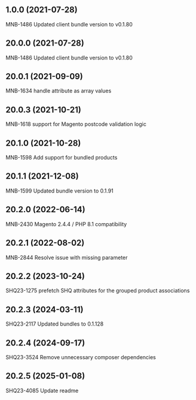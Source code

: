 ## 1.0.0 (2021-07-28)
MNB-1486 Updated client bundle version to v0.1.80


## 20.0.0 (2021-07-28)
MNB-1486 Updated client bundle version to v0.1.80


## 20.0.1 (2021-09-09)
MNB-1634 handle attribute as array values


## 20.0.3 (2021-10-21)
MNB-1618 support for Magento postcode validation logic


## 20.1.0 (2021-10-28)
MNB-1598 Add support for bundled products


## 20.1.1 (2021-12-08)
MNB-1599 Updated bundle version to 0.1.91


## 20.2.0 (2022-06-14)
MNB-2430 Magento 2.4.4 / PHP 8.1 compatibility


## 20.2.1 (2022-08-02)
MNB-2844 Resolve issue with missing parameter


## 20.2.2 (2023-10-24)
SHQ23-1275 prefetch SHQ attributes for the grouped product associations


## 20.2.3 (2024-03-11)
SHQ23-2117 Updated bundles to 0.1.128


## 20.2.4 (2024-09-17)
SHQ23-3524 Remove unnecessary composer dependencies


## 20.2.5 (2025-01-08)
SHQ23-4085 Update readme


